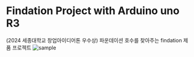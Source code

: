 # Findation Project with Arduino uno R3
(2024 세종대학교 창업아이디어톤 우수상) 파운데이션 호수를 찾아주는 findation 제품 프로젝트
![sample](https://github.com/user-attachments/assets/1c1232ae-f652-4828-8233-9e6bdfd5ac68)

